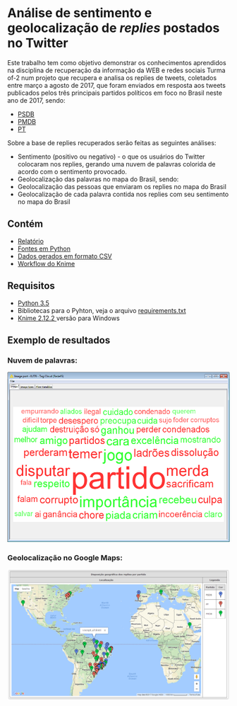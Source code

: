 # Análise de sentimento e geolocalização de <i>replies</i> postados no Twitter

Este trabalho tem como objetivo demonstrar os conhecimentos aprendidos na disciplina de recuperação da informação da WEB e redes sociais Turma of-2 num projeto que recupera e analisa os replies de tweets, coletados entre março a agosto de 2017, que foram enviados em resposta aos tweets publicados pelos três principais partidos políticos em foco no Brasil neste ano de 2017, sendo:

- <a href='https://twitter.com/rede45' target='_blank'>PSDB</a>
- <a href='https://twitter.com/PMDB_Nacional' target='_blank'>PMDB</a>
- <a href='https://twitter.com/ptbrasil' target='_blank'>PT</a>

Sobre a base de replies recuperados serão feitas as seguintes análises:

- Sentimento (positivo ou negativo) - o que os usuários do Twitter colocaram nos replies, gerando uma nuvem de palavras colorida de acordo com o sentimento provocado.
- Geolocalização das palavras no mapa do Brasil, sendo:
- Geolocalização das pessoas que enviaram os replies no mapa do Brasil
- Geolocalização de cada palavra contida nos replies com seu sentimento no mapa do Brasil


## Contém

- <a href='https://github.com/rodrigoteodoro/ritrabalhofinal/blob/master/relatorio.pdf'>Relatório</a>
- <a href='https://github.com/rodrigoteodoro/ritrabalhofinal/tree/master/rirabalhofinal'>Fontes em Python</a>
- <a href='https://github.com/rodrigoteodoro/ritrabalhofinal/tree/master/rirabalhofinal/dados'>Dados gerados em formato CSV</a>
- <a href='https://github.com/rodrigoteodoro/ritrabalhofinal/blob/master/knime/trabalhofinal.zip'>Workflow do Knime</a>


## Requisitos

- <a href='https://www.python.org/'> Python 3.5</a>
- Bibliotecas para o Pyhton, veja o arquivo <a href='https://github.com/rodrigoteodoro/ritrabalhofinal/blob/master/requirements.txt'>requirements.txt</a>
- <a href='https://www.knime.com/'> Knime 2.12.2 </a> versão para Windows

## Exemplo de resultados

### Nuvem de palavras:

<img width=653px src="https://github.com/rodrigoteodoro/ritrabalhofinal/blob/master/knime/rede45.png">

### Geolocalização no Google Maps:

<img src="https://github.com/rodrigoteodoro/ritrabalhofinal/blob/master/rirabalhofinal/mapa/mapageral.PNG">




